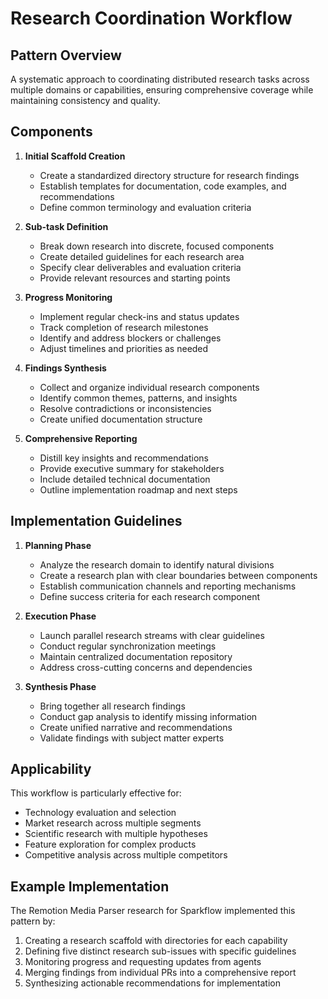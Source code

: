 # Research Coordination Workflow

## Pattern Overview
A systematic approach to coordinating distributed research tasks across multiple domains or capabilities, ensuring comprehensive coverage while maintaining consistency and quality.

## Components

1. **Initial Scaffold Creation**
   * Create a standardized directory structure for research findings
   * Establish templates for documentation, code examples, and recommendations
   * Define common terminology and evaluation criteria

2. **Sub-task Definition**
   * Break down research into discrete, focused components
   * Create detailed guidelines for each research area
   * Specify clear deliverables and evaluation criteria
   * Provide relevant resources and starting points

3. **Progress Monitoring**
   * Implement regular check-ins and status updates
   * Track completion of research milestones
   * Identify and address blockers or challenges
   * Adjust timelines and priorities as needed

4. **Findings Synthesis**
   * Collect and organize individual research components
   * Identify common themes, patterns, and insights
   * Resolve contradictions or inconsistencies
   * Create unified documentation structure

5. **Comprehensive Reporting**
   * Distill key insights and recommendations
   * Provide executive summary for stakeholders
   * Include detailed technical documentation
   * Outline implementation roadmap and next steps

## Implementation Guidelines

1. **Planning Phase**
   * Analyze the research domain to identify natural divisions
   * Create a research plan with clear boundaries between components
   * Establish communication channels and reporting mechanisms
   * Define success criteria for each research component

2. **Execution Phase**
   * Launch parallel research streams with clear guidelines
   * Conduct regular synchronization meetings
   * Maintain centralized documentation repository
   * Address cross-cutting concerns and dependencies

3. **Synthesis Phase**
   * Bring together all research findings
   * Conduct gap analysis to identify missing information
   * Create unified narrative and recommendations
   * Validate findings with subject matter experts

## Applicability
This workflow is particularly effective for:
* Technology evaluation and selection
* Market research across multiple segments
* Scientific research with multiple hypotheses
* Feature exploration for complex products
* Competitive analysis across multiple competitors

## Example Implementation
The Remotion Media Parser research for Sparkflow implemented this pattern by:
1. Creating a research scaffold with directories for each capability
2. Defining five distinct research sub-issues with specific guidelines
3. Monitoring progress and requesting updates from agents
4. Merging findings from individual PRs into a comprehensive report
5. Synthesizing actionable recommendations for implementation

